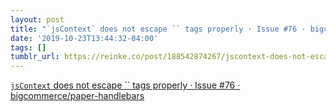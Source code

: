 ```yaml
---
layout: post
title: "`jsContext` does not escape `` tags properly · Issue #76 · bigcommerce/paper-handlebars"
date: '2019-10-23T13:44:32-04:00'
tags: []
tumblr_url: https://reinke.co/post/188542874267/jscontext-does-not-escape-script-tags
---
```

[`jsContext` does not escape `` tags properly · Issue #76 · bigcommerce/paper-handlebars](https://github.com/bigcommerce/paper-handlebars/issues/76)  
